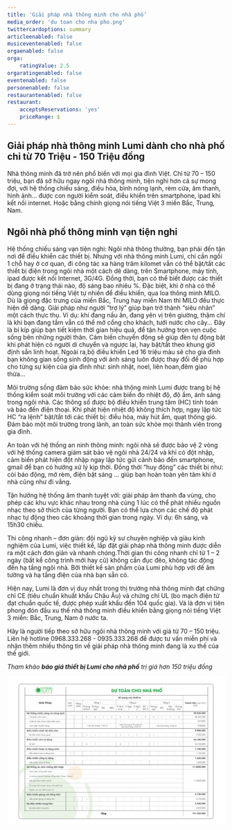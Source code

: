 ```yaml
---
title: 'Giải pháp nhà thông minh cho nhà phố'
media_order: 'du toan cho nha pho.png'
twittercardoptions: summary
articleenabled: false
musiceventenabled: false
orgaenabled: false
orga:
    ratingValue: 2.5
orgaratingenabled: false
eventenabled: false
personenabled: false
restaurantenabled: false
restaurant:
    acceptsReservations: 'yes'
    priceRange: $
---
```


## Giải pháp nhà thông minh Lumi dành cho nhà phố chỉ từ 70 Triệu - 150 Triệu đồng

Nhà thông minh đã trở nên phổ biến với mọi gia đình Việt. Chỉ từ 70 – 150 triệu, bạn đã sở hữu ngay ngôi nhà thông minh, tiện nghi hơn cả sự mong đợi, với hệ thống chiếu sáng, điều hòa, bình nóng lạnh, rèm cửa, âm thanh, hình ảnh… được con người kiểm soát, điều khiển trên smartphone, ipad khi kết nối internet.  Hoặc bằng chính giọng nói tiếng Việt 3 miền Bắc, Trung, Nam.
 
## Ngôi nhà phố thông minh vạn tiện nghi

Hệ thống chiếu sáng vạn tiện nghi: Ngôi nhà thông thường, bạn phải đến tận nơi để điều khiển các thiết bị. Nhưng với nhà thông minh Lumi, chỉ cần ngồi 1 chỗ hay ở cơ quan, đi công tác xa hàng trăm kilomet vẫn có thể bật/tắt các thiết bị điện trong ngôi nhà một cách dẽ dàng, trên Smartphone, máy tính, ipad được kết nối Internet, 3G/4G. Đồng thời, bạn có thể biết được các thiết bị đang ở trạng thái nào, độ sáng bao nhiêu %.
Đặc biệt, khi ở nhà có thể dùng giọng nói tiếng Việt tự nhiên để điều khiển, qua loa thông minh MILO. Dù là giọng đặc trưng của miền Bắc, Trung hay miền Nam thì MILO đều thực hiện dễ dàng. Giải pháp như người “trợ lý” giúp bạn trở thành “siêu nhân” một cách thực thụ. Ví dụ: khi đang nấu ăn, đang yên vị trên giường, thậm chí là khi bạn đang tắm vẫn có thể mở cổng cho khách, tưới nước cho cây... Đây là bí kíp giúp bạn tiết kiệm thời gian hiệu quả, để tận hưởng trọn vẹn cuộc sống bên những người thân.
Cảm biến chuyển động sẽ giúp đèn tự động bật khi phát hiện có người di chuyển và ngược lại, hay bật/tắt theo khung giờ định sẵn linh hoạt. Ngoài ra,bộ điều khiển Led 16 triệu màu sẽ cho gia đình bạn không gian sống sinh động với ánh sáng luôn được thay đổi để phù hợp cho từng sự kiện của gia đình như: sinh nhật, noel, liên hoan,đêm giao thừa…

Môi trường sống đảm bảo sức khỏe: nhà thông minh Lumi được trang bị hệ thống kiểm soát môi trường với các cảm biến đo nhiệt độ, độ ẩm, ánh sáng trong ngôi nhà. Các thông số được bộ điều khiển trung tâm (HC) tính toán và báo đến điện thoại. Khi phát hiện nhiệt độ không thích hợp, ngay lập tức HC “ra lệnh” bật/tắt tới các thiết bị: điều hòa, máy hút ẩm, quạt thông gió. Đảm bảo một môi trường trong lành, an toàn sức khỏe mọi thành viên trong gia đình.

An toàn với hệ thống an ninh thông minh: ngôi nhà sẽ được  bảo vệ 2 vòng với hệ thống camera giám sát bảo vệ ngôi nhà 24/24 và khi có đột nhập, cảm biến phát hiện đột nhập ngay lập tức gửi cảnh báo đến smartphone, gmail để bạn có hướng xử lý kịp thời. Đồng thời “huy động” các thiết bị như: còi báo động, mở rèm, điện bật sáng … giúp bạn hoàn toàn yên tâm khi ở nhà cũng như đi vắng.

Tận hưởng hệ thống âm thanh tuyệt vời: giải pháp âm thanh đa vùng, cho phép các khu vực khác nhau trong nhà cùng 1 lúc có thể phát nhiều nguồn nhạc theo sở thích của từng người. Bạn có thể lựa chọn các chế độ phát nhạc tự động theo các khoảng thời gian trong ngày. Ví dụ: 6h sáng, và 15h30 chiều.

Thi công nhanh – đơn giản: đội ngũ kỹ sư chuyên nghiệp và giàu kinh nghiệm của Lumi, việc thiết kế, lắp đặt giải pháp nhà thông minh được diễn ra một cách đơn giản và nhanh chóng.Thời gian thi công nhanh chỉ từ 1 – 2 ngày (bất kể công trình mới hay cũ) không cần đục đẽo, không tác động đến hạ tầng ngôi nhà. Bởi thiết kế sản phẩm của Lumi phù hợp với đế âm tường và hạ tầng điện của nhà bạn sẵn có.

Hiện nay, Lumi là đơn vị duy nhất trong thị trường nhà thông minh đạt chứng chỉ CE (tiêu chuẩn khuất khẩu Châu Âu) và chứng chỉ UL (bo mạch điện tử đạt chuẩn quốc tế, được phép xuất khẩu đến 104 quốc gia). Và là đơn vị tiên phong đón đầu xu thế nhà thông minh điều khiển bằng giọng nói tiếng Việt 3 miền: Bắc, Trung, Nam ở nước ta.

Hãy là người tiếp theo sở hữu ngôi nhà thông minh với giá từ 70 – 150 triệu. Liên hệ hotline 0968.333.268 - 0935.333.268 để được tư vấn miễn phí và nhận thêm nhiều thông tin về giải pháp nhà thông minh đang là xu thế của thế giới.

_Tham khảo **báo giá thiết bị Lumi cho nhà phố** trị giá hơn 150 triệu đồng_

![báo giá thiết bị Lumi cho nhà phố](du%20toan%20cho%20nha%20pho.png)